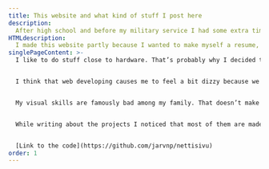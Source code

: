 ```yaml
---
title: This website and what kind of stuff I post here
description:
  After high school and before my military service I had some extra time, so I thought it could be good use of my time to put together a website that could be a kind of resume for me, since I don’t yet have real work experience that would correspond with the set of skills I have acquired while doing my own projects. Knowing how to code I would have felt ashamed making the website with some easy-to-use tool, so very soon I found myself confused in the world of HTML, CSS ja JavaScript.
HTMLdescription:
  I made this website partly because I wanted to make myself a resume, but also I wanted to learn the basics of web developing, so I started putting together the website using HTML, CSS and JavaScript.
singlePageContent: >-
  I like to do stuff close to hardware. That’s probably why I decided to study electrical engineering. That’s also the reason why I didn’t enjoy developing the website particularly much. Beforehand I had some knowledge about HTML, PHP and CSS, because in high school I took an entrepreneurship course where we started a small business with a couple of my friends. Our company made websites for clients, although in the end we only had one client and we used a website-maker-tool. Still we learned quite a bit about the subject and the website still exists. After the course one of my friends studied the subject further and he actually has a job regarding this field nowadays. [(A link to his website)](https://ktj.st) He guided me in the beginning of this website-project. The HTML and CSS I have coded myself, but he gave me tips and advised me to use Netlify and Hugo and to make my website static so that maintaining the website would be cheap. I must admit that I never understood [Hugo](https://gohugo.io/about/) very well. I had to use Google a lot always when dealing with it. After I had spent some time trying to grasp it and hadn’t made much progress, I decided that it’s not worth it to spend more time here before my website is functional.


  I think that web developing causes me to feel a bit dizzy because we are so far from hardware. For me the important thing is that the site works. At the moment that seems to be the case. If you have a problem with this site, please contact me via the contact information down below. I’m sorry if someone feels dizzy because my code is so horrible to look at. In that case I also hope that you contact me, because I could learn something. I am not proud of all the contraptions I’ve put together and I feel quite ashamed publishing code and information about my projects and the mistakes I’ve done. I never made the projects with the thought in mind that I would some day publish code, images and information about them. You can definitely see that. I haven’t commented my code, so very often it’s very hard to understand what’s going on. What doesn’t make it easier is that the variable names very often don’t make no sense and I haven’t even always been very precise with indentations. Shameful, but I am not going to start fixing my old code.   


  My visual skills are famously bad among my family. That doesn’t make web developing much easier, but I asked frequently others’ opinions about my site and at some point I was happy enough with the basis I had for my site. Then it was time to start writing about my projects. I’m not going to write about everything I’ve done, because I haven’t saved everything and not all projects end up being a working gadget. However, I think that pretty much always when I start planning and developing a project I also finish it, since my plans usually are quite precise. Often I just do some small tinkering that’s not even supposed to be a working gadget. Unfortunately I haven’t documented my projects at all so I have to write everything from memory. All my knowledge about electronics is from the internet so I can’t write formally and I might not know all the terms especially in Finnish. I’m just going to write in casual style about everything that comes to mind about the projects. I haven’t published code anywhere before, but now I will upload my codes to Github and link them here. I have never actually properly used Github before, so I don’t know if I’m using it correctly but at least the codes should be viewable.   


  While writing about the projects I noticed that most of them are made during the years 2016-2018. That means that the last few years I’ve done less stuff regarding electronics. Beginning from the summer 2019 I studied for high school matriculation exams. Because of that I had less time (and motivation) to focus on electronics. Lately I’ve also spent time fixing and improving some projects that have been going on for a long time: My garage remote and bicycle alarm.


  [Link to the code](https://github.com/jarvnp/nettisivu)
order: 1
---
```

